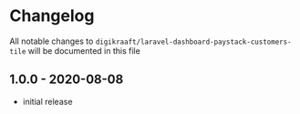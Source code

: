 # Changelog

All notable changes to `digikraaft/laravel-dashboard-paystack-customers-tile` will be documented in this file

## 1.0.0 - 2020-08-08
- initial release
